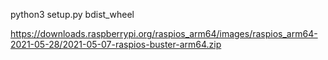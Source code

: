 python3 setup.py bdist_wheel


https://downloads.raspberrypi.org/raspios_arm64/images/raspios_arm64-2021-05-28/2021-05-07-raspios-buster-arm64.zip